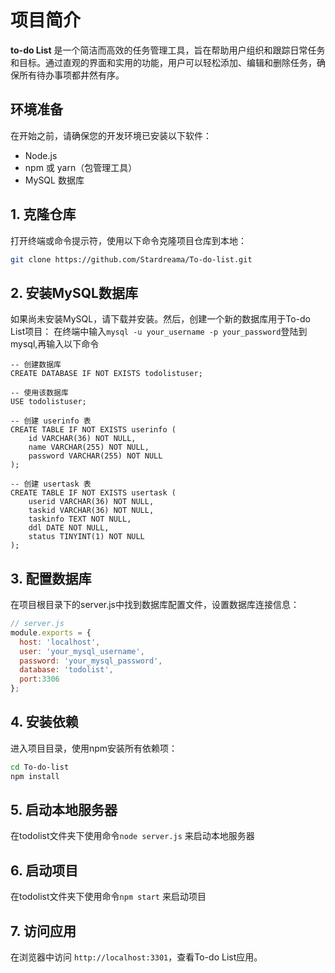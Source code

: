# 项目简介

**to-do List** 是一个简洁而高效的任务管理工具，旨在帮助用户组织和跟踪日常任务和目标。通过直观的界面和实用的功能，用户可以轻松添加、编辑和删除任务，确保所有待办事项都井然有序。

## 环境准备

在开始之前，请确保您的开发环境已安装以下软件：

- Node.js
- npm 或 yarn（包管理工具）
- MySQL 数据库

## 1. 克隆仓库

打开终端或命令提示符，使用以下命令克隆项目仓库到本地：

```bash
git clone https://github.com/Stardreama/To-do-list.git
```

## 2. 安装MySQL数据库

如果尚未安装MySQL，请下载并安装。然后，创建一个新的数据库用于To-do List项目：
在终端中输入```mysql -u your_username -p your_password```登陆到mysql,再输入以下命令

```mysql
-- 创建数据库
CREATE DATABASE IF NOT EXISTS todolistuser;

-- 使用该数据库
USE todolistuser;

-- 创建 userinfo 表
CREATE TABLE IF NOT EXISTS userinfo (
    id VARCHAR(36) NOT NULL,
    name VARCHAR(255) NOT NULL,
    password VARCHAR(255) NOT NULL
);

-- 创建 usertask 表
CREATE TABLE IF NOT EXISTS usertask (
    userid VARCHAR(36) NOT NULL,
    taskid VARCHAR(36) NOT NULL,
    taskinfo TEXT NOT NULL,
    ddl DATE NOT NULL,
    status TINYINT(1) NOT NULL
);
```

## 3. 配置数据库

在项目根目录下的server.js中找到数据库配置文件，设置数据库连接信息：

```js
// server.js
module.exports = {
  host: 'localhost',
  user: 'your_mysql_username',
  password: 'your_mysql_password',
  database: 'todolist',
  port:3306
};
```

## 4. 安装依赖

进入项目目录，使用npm安装所有依赖项：

```bash
cd To-do-list
npm install
```

## 5. 启动本地服务器

在todolist文件夹下使用命令```node server.js``` 来启动本地服务器

## 6. 启动项目

在todolist文件夹下使用命令```npm start``` 来启动项目

## 7. 访问应用

在浏览器中访问 ```http://localhost:3301```，查看To-do List应用。
